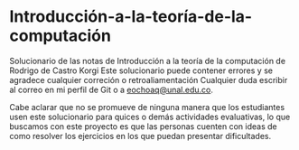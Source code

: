 # Introducción-a-la-teoría-de-la-computación

Solucionario de las notas de Introducción a la teoría de la computación de Rodrigo de Castro Korgi
Este solucionario puede contener errores y se agradece cualquier correción o retroaliamentación
Cualquier duda escribir al correo en mi perfil de Git o a eochoaq@unal.edu.co.

Cabe aclarar que no se promueve de ninguna manera que los estudiantes usen este solucionario para quices
o demás actividades evaluativas, lo que buscamos con este proyecto es que las personas cuenten con ideas
de como resolver los ejercicios en los que puedan presentar dificultades.
